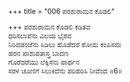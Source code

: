 +++
title = "006 ಪರಶುರಾಮನ ಕೊಡಲಿ"

+++
ಪರಶುರಾಮನ ಕೊಡಲಿ ಕಡಿತವ  
ಧರಿಸಲಾಪೆನು ವಿಲಯ ಭೈರವ  
ನಿರಿದಡಂಜೆನು ಸಿಡಿಲು ಹೊಡೆದರೆ ರೋಮ ಕಂಪಿಸದು  
ಹರನ ಪಾಶುಪತಾಸ್ತ್ರ ಬಾದಣ  
ಗೊರೆದರೆಯು ಲೆಕ್ಕಿಸೆನು ಪಾರ್ಥನ  
ಸರಳ ಚೂಣಿಗೆ ಸಿಲುಕಿದೆನು ಪರಿಹರಿಸಿ ನೀವೆಂದ      ॥6॥